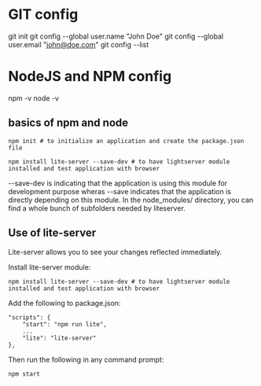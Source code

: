 # GIT config

git init
git config --global user.name "John Doe"
git config --global user.email "john@doe.com"
git config --list

# NodeJS and NPM config

npm -v
node -v

## basics of npm and node

```
npm init # to initialize an application and create the package.json file

npm install lite-server --save-dev # to have lightserver module installed and test application with browser
```
--save-dev is indicating that the application is using this module for development purpose
wheras --save indicates that the application is directly depending on this module.
In the node_modules/ directory, you can find a whole bunch of subfolders needed by liteserver.

## Use of lite-server

Lite-server allows you to see your changes reflected immediately.

Install lite-server module:
```
npm install lite-server --save-dev # to have lightserver module installed and test application with browser
```

Add the following to package.json:
```
"scripts": {
    "start": "npm run lite",
    ...
    "lite": "lite-server"
},
```

Then run the following in any command prompt:
```
npm start
```

